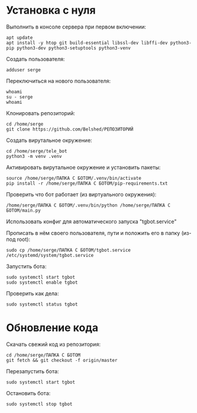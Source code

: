 ﻿# Установка с нуля

Выполнить в консоле сервера при первом включении:
```
apt update
apt install -y htop git build-essential libssl-dev libffi-dev python3-pip python3-dev python3-setuptools python3-venv 
```

Создать пользователя:
```
adduser serge
```

Переключиться на нового пользователя:
```
whoami
su - serge
whoami
```

Клонировать репозиторий:
```
cd /home/serge
git clone https://github.com/Belshed/РЕПОЗИТОРИЙ
```

Создать вирутальное окружение:
```
cd /home/serge/tele_bot
python3 -m venv .venv
```

Активировать вирутальное окружение и установить пакеты:
```
source /home/serge/ПАПКА С БОТОМ/.venv/bin/activate
pip install -r /home/serge/ПАПКА С БОТОМ/pip-requirements.txt
```

Проверить что бот работает (из виртуального окружения):
```
/home/serge/ПАПКА С БОТОМ/.venv/bin/python /home/serge/ПАПКА С БОТОМ/main.py
```

Использовать конфиг для автоматического запуска "tgbot.service"

Прописать в нём своего пользователя, пути и положить его в папку (из-под root):
```
sudo cp /home/serge/ПАПКА С БОТОМ/tgbot.service /etc/systemd/system/tgbot.service
```

Запустить бота:
```
sudo systemctl start tgbot
sudo systemctl enable tgbot
```

Проверить как дела:
```
sudo systemctl status tgbot
```


# Обновление кода

Скачать свежий код из репозитория:
```
cd /home/serge/ПАПКА С БОТОМ
git fetch && git checkout -f origin/master 
```

Перезапустить бота:
```
sudo systemctl start tgbot
```

Остановить бота:
```
sudo systemctl stop tgbot
```
